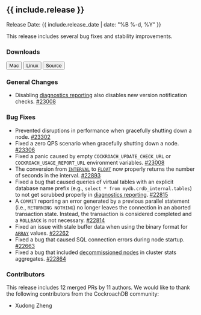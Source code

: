 <h2 id="{{ include.release | slugify }}">{{ include.release }}</h2>

Release Date: {{ include.release_date | date: "%B %-d, %Y" }}

This release includes several bug fixes and stability improvements.

<h3 id="v1-1-6-downloads">Downloads</h3>

<div id="os-tabs" class="clearfix os-tabs_button-outline-primary">
    <a href="https://binaries.cockroachdb.com/cockroach-v1.1.6.darwin-10.9-amd64.tgz"><button id="mac" data-eventcategory="mac-binary-release-notes">Mac</button></a>
    <a href="https://binaries.cockroachdb.com/cockroach-v1.1.6.linux-amd64.tgz"><button id="linux" data-eventcategory="linux-binary-release-notes">Linux</button></a>
    <a href="https://binaries.cockroachdb.com/cockroach-v1.1.6.src.tgz"><button id="source" data-eventcategory="source-release-notes">Source</button></a>
</div>

<h3 id="v1-1-6-general-changes">General Changes</h3>

- Disabling [diagnostics reporting](../v1.1/diagnostics-reporting.html) also disables new version notification checks. [#23008][#23008]

<h3 id="v1-1-6-bug-fixes">Bug Fixes</h3>

- Prevented disruptions in performance when gracefully shutting down a node. [#23302][#23302]
- Fixed a zero QPS scenario when gracefully shutting down a node. [#23306][#23306]
- Fixed a panic caused by empty `COCKROACH_UPDATE_CHECK_URL` or `COCKROACH_USAGE_REPORT_URL` environment variables. [#23008][#23008]
- The conversion from [`INTERVAL`](../v1.1/interval.html) to [`FLOAT`](../v1.1/float.html) now properly returns the number of seconds in the interval. [#22893][#22893]
- Fixed a bug that caused queries of virtual tables with an explicit database name prefix (e.g., `select * from mydb.crdb_internal.tables`) to not get scrubbed properly in [diagnostics reporting](../v1.1/diagnostics-reporting.html). [#22815][#22815]
- A `COMMIT` reporting an error generated by a previous parallel statement (i.e., `RETURNING NOTHING`) no longer leaves the connection in an aborted transaction state. Instead, the transaction is considered completed and a `ROLLBACK` is not necessary. [#22814][#22814]
- Fixed an issue with stale buffer data when using the binary format for [`ARRAY`](../v1.1/array.html) values. [#22262][#22262]
- Fixed a bug that caused SQL connection errors during node startup. [#22663][#22663]
- Fixed a bug that included [decommissioned nodes](../v1.1/remove-nodes.html) in cluster stats aggregates. [#22864][#22864]

<div class="release-note-contributors" markdown="1">

<h3 id="v1-1-6-contributors">Contributors</h3>

This release includes 12 merged PRs by 11 authors. We would like to thank the following contributors from the CockroachDB community:

- Xudong Zheng

</div>

[#22262]: https://github.com/cockroachdb/cockroach/pull/22262
[#22663]: https://github.com/cockroachdb/cockroach/pull/22663
[#22814]: https://github.com/cockroachdb/cockroach/pull/22814
[#22815]: https://github.com/cockroachdb/cockroach/pull/22815
[#22826]: https://github.com/cockroachdb/cockroach/pull/22826
[#22864]: https://github.com/cockroachdb/cockroach/pull/22864
[#22893]: https://github.com/cockroachdb/cockroach/pull/22893
[#23008]: https://github.com/cockroachdb/cockroach/pull/23008
[#23302]: https://github.com/cockroachdb/cockroach/pull/23302
[#23306]: https://github.com/cockroachdb/cockroach/pull/23306
